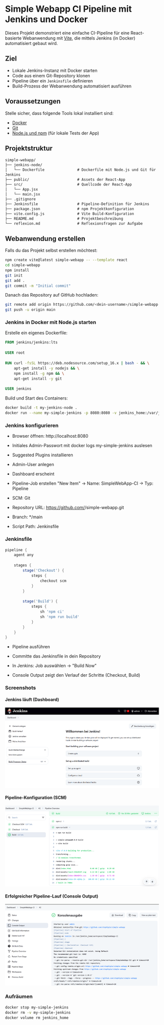 # Simple Webapp CI Pipeline mit Jenkins und Docker

Dieses Projekt demonstriert eine einfache CI-Pipeline für eine React-basierte Webanwendung mit [Vite](https://vitejs.dev/), die mittels Jenkins (in Docker) automatisiert gebaut wird.

## Ziel

- Lokale Jenkins-Instanz mit Docker starten
- Code aus einem Git-Repository klonen
- Pipeline über ein `Jenkinsfile` definieren
- Build-Prozess der Webanwendung automatisiert ausführen

## Voraussetzungen

Stelle sicher, dass folgende Tools lokal installiert sind:

- [Docker](https://www.docker.com/)
- [Git](https://git-scm.com/)
- [Node.js und npm](https://nodejs.org/) (für lokale Tests der App)

## Projektstruktur

```plaintext
simple-webapp/
├── jenkins-node/
│   └── Dockerfile               # Dockerfile mit Node.js und Git für Jenkins
├── public/                      # Assets der React-App
├── src/                         # Quellcode der React-App
│   └── App.jsx
│   └── main.jsx
├── .gitignore
├── Jenkinsfile                  # Pipeline-Definition für Jenkins
├── package.json                 # npm Projektkonfiguration
├── vite.config.js               # Vite Build-Konfiguration
├── README.md                    # Projektbeschreibung
└── reflexion.md                 # Reflexionsfragen zur Aufgabe
```	
## Webanwendung erstellen

Falls du das Projekt selbst erstellen möchtest:

```bash
npm create vite@latest simple-webapp -- --template react
cd simple-webapp
npm install
git init
git add .
git commit -m "Initial commit"
```

Danach das Repository auf GitHub hochladen:
```bash
git remote add origin https://github.com/<dein-username>/simple-webapp.git
git push -u origin main
```
### Jenkins in Docker mit Node.js starten

Erstelle ein eigenes Dockerfile:
```dockerfile
FROM jenkins/jenkins:lts

USER root

RUN curl -fsSL https://deb.nodesource.com/setup_16.x | bash - && \
    apt-get install -y nodejs && \
    npm install -g npm && \
    apt-get install -y git

USER jenkins
```
Build und Start des Containers:
```bash
docker build -t my-jenkins-node .
docker run --name my-simple-jenkins -p 8080:8080 -v jenkins_home:/var/jenkins_home my-jenkins-node
```
### Jenkins konfigurieren
- Browser öffnen: http://localhost:8080

- Initiales Admin-Passwort mit docker logs my-simple-jenkins auslesen

- Suggested Plugins installieren

- Admin-User anlegen

- Dashboard erscheint

- Pipeline-Job erstellen
"New Item" → Name: SimpleWebApp-CI → Typ: Pipeline

- SCM: Git

- Repository URL: https://github.com/<dein-username>/simple-webapp.git

- Branch: */main

- Script Path: Jenkinsfile

### Jenkinsfile
```groovy
pipeline {
    agent any

    stages {
        stage('Checkout') {
            steps {
                checkout scm
            }
        }

        stage('Build') {
            steps {
                sh 'npm ci'
                sh 'npm run build'
            }
        }
    }
}
```	

- Pipeline ausführen
- Committe das Jenkinsfile in dein Repository

- In Jenkins: Job auswählen → "Build Now"

- Console Output zeigt den Verlauf der Schritte (Checkout, Build)

### Screenshots
#### Jenkins läuft (Dashboard)
![Jenkins Dashboard](./screenshots/Jenkins-Dashboard.png)

#### Pipeline-Konfiguration (SCM)
![Pipeline Overview](./screenshots/Pipeline-Overview.png)

#### Erfolgreicher Pipeline-Lauf (Console Output)
![Console Output](./screenshots/Console-Output.png)

### Aufräumen
```bash
docker stop my-simple-jenkins
docker rm -v my-simple-jenkins
docker volume rm jenkins_home
```

